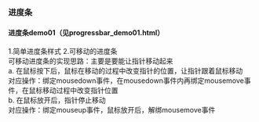 ### 进度条
#### 进度条demo01（见progressbar_demo01.html）
1.简单进度条样式 2.可移动的进度条  
可移动进度条的实现思路：主要是要能让指针移动起来  
a. 在鼠标按下后，鼠标在移动的过程中改变指针的位置，让指针跟着鼠标移动  
对应操作：绑定mousedown事件，在mousedown事件内再绑定mousemove事件，在鼠标移动过程中改变指针位置  
b. 在鼠标放开后，指针停止移动  
对应操作：绑定mouseup事件，鼠标放开后，解绑mousemove事件